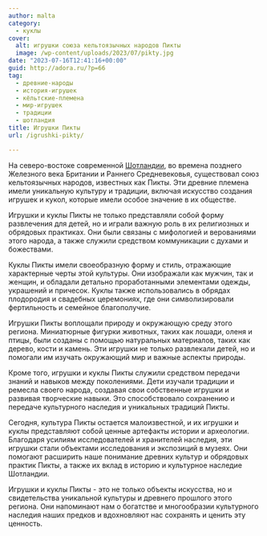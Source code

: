 ```yaml
---
author: malta
category:
  - куклы
cover:
  alt: игрушки союза кельтоязычных народов Пикты
  image: /wp-content/uploads/2023/07/pikty.jpg
date: "2023-07-16T12:41:16+00:00"
guid: http://adora.ru/?p=66
tag:
  - древние-народы
  - история-игрушек
  - кёльтские-племена
  - мир-игрушек
  - традиции
  - шотландия
title: Игрушки Пикты
url: /igrushki-pikty/

---
```

На северо-востоке современной [Шотландии](https://www.adora.ru/igrushki-shotlandczev/531/), во времена позднего Железного века Британии и Раннего Средневековья, существовал союз кельтоязычных народов, известных как Пикты. Эти древние племена имели уникальную культуру и традиции, включая искусство создания игрушек и кукол, которые имели особое значение в их обществе.

Игрушки и куклы Пикты не только представляли собой форму развлечения для детей, но и играли важную роль в их религиозных и обрядовых практиках. Они были связаны с мифологией и верованиями этого народа, а также служили средством коммуникации с духами и божествами.

Куклы Пикты имели своеобразную форму и стиль, отражающие характерные черты этой культуры. Они изображали как мужчин, так и женщин, и обладали детально проработанными элементами одежды, украшений и причесок. Куклы также использовались в обрядах плодородия и свадебных церемониях, где они символизировали фертильность и семейное благополучие.

Игрушки Пикты воплощали природу и окружающую среду этого региона. Миниатюрные фигурки животных, таких как лошади, оленя и птицы, были созданы с помощью натуральных материалов, таких как дерево, кости и камень. Эти игрушки не только развлекали детей, но и помогали им изучать окружающий мир и важные аспекты природы.

Кроме того, игрушки и куклы Пикты служили средством передачи знаний и навыков между поколениями. Дети изучали традиции и ремесла своего народа, создавая свои собственные игрушки и развивая творческие навыки. Это способствовало сохранению и передаче культурного наследия и уникальных традиций Пикты.

Сегодня, культура Пикты остается малоизвестной, и их игрушки и куклы представляют собой ценные артефакты истории и археологии. Благодаря усилиям исследователей и хранителей наследия, эти игрушки стали объектами исследования и экспозиций в музеях. Они помогают расширить наше понимание древних культур и обрядовых практик Пикты, а также их вклад в историю и культурное наследие Шотландии.

Игрушки и куклы Пикты \- это не только объекты искусства, но и свидетельства уникальной культуры и древнего прошлого этого региона. Они напоминают нам о богатстве и многообразии культурного наследия наших предков и вдохновляют нас сохранять и ценить эту ценность.
